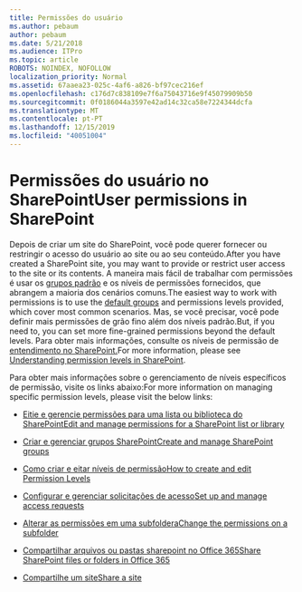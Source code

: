 ```yaml
---
title: Permissões do usuário
ms.author: pebaum
author: pebaum
ms.date: 5/21/2018
ms.audience: ITPro
ms.topic: article
ROBOTS: NOINDEX, NOFOLLOW
localization_priority: Normal
ms.assetid: 67aaea23-025c-4af6-a826-bf97cec216ef
ms.openlocfilehash: c176d7c838109e7f6a75043716e9f45079909b50
ms.sourcegitcommit: 0f0186044a3597e42ad14c32ca58e7224344dcfa
ms.translationtype: MT
ms.contentlocale: pt-PT
ms.lasthandoff: 12/15/2019
ms.locfileid: "40051004"
---
```

# <a name="user-permissions-in-sharepoint"></a><span data-ttu-id="7d92a-102">Permissões do usuário no SharePoint</span><span class="sxs-lookup"><span data-stu-id="7d92a-102">User permissions in SharePoint</span></span>

<span data-ttu-id="7d92a-103">Depois de criar um site do SharePoint, você pode querer fornecer ou restringir o acesso do usuário ao site ou ao seu conteúdo.</span><span class="sxs-lookup"><span data-stu-id="7d92a-103">After you have created a SharePoint site, you may want to provide or restrict user access to the site or its contents.</span></span> <span data-ttu-id="7d92a-104">A maneira mais fácil de trabalhar com permissões é usar os [grupos padrão](https://docs.microsoft.com/sharepoint/default-sharepoint-groups) e os níveis de permissões fornecidos, que abrangem a maioria dos cenários comuns.</span><span class="sxs-lookup"><span data-stu-id="7d92a-104">The easiest way to work with permissions is to use the [default groups](https://docs.microsoft.com/sharepoint/default-sharepoint-groups) and permissions levels provided, which cover most common scenarios.</span></span> <span data-ttu-id="7d92a-105">Mas, se você precisar, você pode definir mais permissões de grão fino além dos níveis padrão.</span><span class="sxs-lookup"><span data-stu-id="7d92a-105">But, if you need to, you can set more fine-grained permissions beyond the default levels.</span></span> <span data-ttu-id="7d92a-106">Para obter mais informações, consulte os níveis de permissão de [entendimento no SharePoint.](https://docs.microsoft.com/sharepoint/understanding-permission-levels)</span><span class="sxs-lookup"><span data-stu-id="7d92a-106">For more information, please see [Understanding permission levels in SharePoint](https://docs.microsoft.com/sharepoint/understanding-permission-levels).</span></span>

<span data-ttu-id="7d92a-107">Para obter mais informações sobre o gerenciamento de níveis específicos de permissão, visite os links abaixo:</span><span class="sxs-lookup"><span data-stu-id="7d92a-107">For more information on managing specific permission levels, please visit the below links:</span></span>

- [<span data-ttu-id="7d92a-108">Eitie e gerencie permissões para uma lista ou biblioteca do SharePoint</span><span class="sxs-lookup"><span data-stu-id="7d92a-108">Edit and manage permissions for a SharePoint list or library</span></span>](https://support.office.com/article/customize-permissions-for-a-sharepoint-list-or-library-02d770f3-59eb-4910-a608-5f84cc297782)

- [<span data-ttu-id="7d92a-109">Criar e gerenciar grupos SharePoint</span><span class="sxs-lookup"><span data-stu-id="7d92a-109">Create and manage SharePoint groups</span></span>](https://docs.microsoft.com/sharepoint/customize-sharepoint-site-permissions)

- [<span data-ttu-id="7d92a-110">Como criar e eitar níveis de permissão</span><span class="sxs-lookup"><span data-stu-id="7d92a-110">How to create and edit Permission Levels</span></span>](https://docs.microsoft.com/sharepoint/how-to-create-and-edit-permission-levels)

- [<span data-ttu-id="7d92a-111">Configurar e gerenciar solicitações de acesso</span><span class="sxs-lookup"><span data-stu-id="7d92a-111">Set up and manage access requests</span></span>](https://support.office.com/article/set-up-and-manage-access-requests-94b26e0b-2822-49d4-929a-8455698654b3)

- [<span data-ttu-id="7d92a-112">Alterar as permissões em uma subfoldera</span><span class="sxs-lookup"><span data-stu-id="7d92a-112">Change the permissions on a subfolder</span></span>](https://support.office.com/article/change-the-permissions-on-a-subfolder-5427bd7c-f20a-4f75-8cf2-5359dd45a1a6)

- [<span data-ttu-id="7d92a-113">Compartilhar arquivos ou pastas sharepoint no Office 365</span><span class="sxs-lookup"><span data-stu-id="7d92a-113">Share SharePoint files or folders in Office 365</span></span>](https://support.office.com/article/share-sharepoint-files-or-folders-1fe37332-0f9a-4719-970e-d2578da4941c)

- [<span data-ttu-id="7d92a-114">Compartilhe um site</span><span class="sxs-lookup"><span data-stu-id="7d92a-114">Share a site</span></span>](https://support.office.com/article/share-a-site-958771a8-d041-4eb8-b51c-afea2eae3658)
